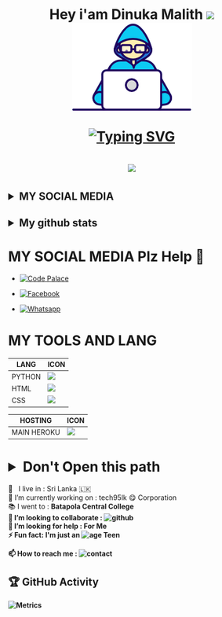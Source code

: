 
<h1 align="center">Hey i'am Dinuka Malith <img src="https://camo.githubusercontent.com/2c8b3670d933220ae3c023fa1d568682975cce3f10799d0d3ff5ecac394b4ee8/68747470733a2f2f6d656469612e67697068792e636f6d2f6d656469612f31326f75664342304d795a31476f2f67697068792e676966" width="50px">

 
<img align="senter" src="https://github.com/RazorKenway/RazorKenway/raw/main/Developer.gif" style="max-width:50%;">
 
 
 

 [![Typing SVG](https://readme-typing-svg.herokuapp.com?color=000000&lines=-%3E+Deploy+some+bots;-%3E+Github+student;-%3E+Codes+learner;-%3EYoutuber;-%3E+AL+student;-%3E+Html+user)](https://git.io/typing-svg)
 
 
 [![](https://github.com/saadeghi/saadeghi/blob/master/dino.gif)](#)
 
 
 <h2> <details>
  <summary><b>MY SOCIAL MEDIA</b></summary>
  
| **Platform** |  **Follow now**   |
|------------|---------------------|
|   Youtube   | [![Youtube](https://img.shields.io/badge/YouTube-FF0000?style=for-the-badge&logo=youtube&logoColor=white)](https://www.youtube.com/channel/UCtcdKx3HZ03L3w0QzFsopzA?sub_confirmation=1)&nbsp; |
|  Telegram    | [![Telegram](https://img.shields.io/badge/Telegram-2CA5E0?style=for-the-badge&logo=telegram&logoColor=white)](https://t.me/tech95lkofficial)&nbsp;|
|  Facebook  | [![Facebook](https://img.shields.io/badge/Facebook-1877F2?style=for-the-badge&logo=facebook&logoColor=white)](https://www.facebook.com/TECH95LK/)&nbsp;|
|  Whatsapp | [![Whatsapp](https://img.shields.io/badge/WhatsApp-25D366?style=for-the-badge&logo=whatsapp&logoColor=white)](https://chat.whatsapp.com/GEbHuzZqymkB7dS8e5OUq3)&nbsp; |
 | Github | [![Github](https://img.shields.io/badge/GitHub-100000?style=for-the-badge&logo=github&logoColor=white)](https://github.com/Dinuka01) |
  
 </details> </h2>
 
 
 <h2><details>
  <summary><b>My github stats</b></summary>
<p align="left"> <a href="https://github.com/ryo-ma/github-profile-trophy"><img src="https://github-profile-trophy.vercel.app/?username=youtubeslgeekshow" alt="youtubeslgeekshow" /></a> </p>
 </details></h2>
 

 
# MY SOCIAL MEDIA Plz  Help 👋 
 
- [![Code Palace](https://img.shields.io/badge/YouTube-FF0000?style=for-the-badge&logo=youtube&logoColor=white)](https://www.youtube.com/channel/UCtcdKx3HZ03L3w0QzFsopzA)
 
- [![Facebook](https://img.shields.io/badge/Facebook-1877F2?style=for-the-badge&logo=facebook&logoColor=white)](https://www.facebook.com/TECH95LK/)
 
- [![Whatsapp](https://img.shields.io/badge/WhatsApp-25D366?style=for-the-badge&logo=whatsapp&logoColor=white)](https://chat.whatsapp.com/GEbHuzZqymkB7dS8e5OUq3)
  
 
# MY TOOLS AND LANG

|  LANG  |  ICON   |
|------------|-----------|
| PYTHON  | <a href="#"><img src="https://img.shields.io/badge/Python-14354C?style=for-the-badge&logo=python&logoColor=white"></a>|
|  HTML |<a href="#"><img src="https://img.shields.io/badge/HTML5-E34F26?style=for-the-badge&logo=html5&logoColor=white"></a> |
| CSS  | <a href="#"><img src="https://img.shields.io/badge/CSS3-1572B6?style=for-the-badge&logo=css3&logoColor=white"></a> |
 
 
| HOSTING  |  ICON  |
|-------------|------------|
| MAIN HEROKU  |<a href="#"><img src="https://img.shields.io/badge/Heroku-430098?style=for-the-badge&logo=heroku&logoColor=white"></a>|


<h1><details>
  <summary><b>Don't Open this path </b></summary>
  <p><a href="https://youtu.be/35cDrDAfJDs" title="Free host sinhala | Http injector - free host | Fee Host | Free Internet | Sinhala | TECH95LK | Sl ">How to Find Free Host For Free Internet</a>
 </details></h1>
 
  🚶‍ &nbsp; I live in : Sri Lanka 🇱🇰  <br>
  🔭 I’m currently working on : tech95lk 😋 Corporation  <br>
  📚 I went to : <b> Batapola Central College <b> <br>
  👯 I’m looking to collaborate : ![github](https://img.shields.io/badge/On-Github-black)  <br>
  🤔 I’m looking for help : For  Me  <br>
  ⚡ Fun fact: I'm just an ![age](https://img.shields.io/badge/Age-14-blue) Teen 
 
  📫 How to reach me : ![contact](https://img.shields.io/badge/Contact%20me-On%20Telegram-blue)
 
 


 
 ## 🏆 GitHub Activity

 ![Metrics](https://metrics.lecoq.io/Dinuka01?template=classic&config.timezone=Asia%2FColombo)
 

 
